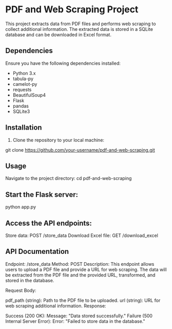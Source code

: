 # PDF and Web Scraping Project

This project extracts data from PDF files and performs web scraping to collect additional information. The extracted data is stored in a SQLite database and can be downloaded in Excel format.

## Dependencies

Ensure you have the following dependencies installed:

- Python 3.x
- tabula-py
- camelot-py
- requests
- BeautifulSoup4
- Flask
- pandas
- SQLite3

## Installation

1. Clone the repository to your local machine:

git clone https://github.com/your-username/pdf-and-web-scraping.git

## Usage
Navigate to the project directory:
cd pdf-and-web-scraping

## Start the Flask server:
python app.py

## Access the API endpoints:
Store data: POST /store_data
Download Excel file: GET /download_excel

## API Documentation
Endpoint: /store_data
Method: POST
Description: This endpoint allows users to upload a PDF file and provide a URL for web scraping. The data will be extracted from the PDF file and the provided URL, transformed, and stored in the database.

Request Body:

pdf_path (string): Path to the PDF file to be uploaded.
url (string): URL for web scraping additional information.
Response:

Success (200 OK):
Message: "Data stored successfully."
Failure (500 Internal Server Error):
Error: "Failed to store data in the database."


